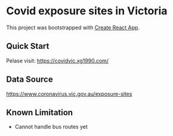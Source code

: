 # Covid exposure sites in Victoria

This project was bootstrapped with [Create React App](https://github.com/facebook/create-react-app).


## Quick Start

Pelase visit: https://covidvic.xg1990.com/

## Data Source

https://www.coronavirus.vic.gov.au/exposure-sites

## Known Limitation

- Cannot handle bus routes yet
